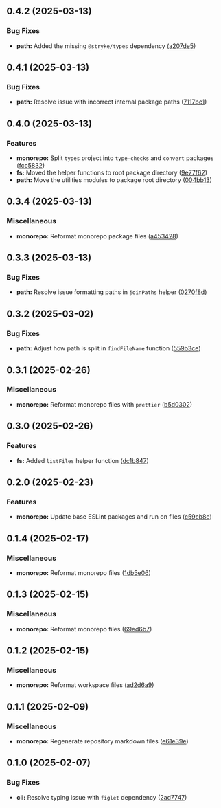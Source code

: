## 0.4.2 (2025-03-13)

### Bug Fixes

- **path:** Added the missing `@stryke/types` dependency
  ([a207de5](https://github.com/storm-software/stryke/commit/a207de5))

## 0.4.1 (2025-03-13)

### Bug Fixes

- **path:** Resolve issue with incorrect internal package paths
  ([7117bc1](https://github.com/storm-software/stryke/commit/7117bc1))

## 0.4.0 (2025-03-13)

### Features

- **monorepo:** Split `types` project into `type-checks` and `convert` packages
  ([fcc5832](https://github.com/storm-software/stryke/commit/fcc5832))
- **fs:** Moved the helper functions to root package directory
  ([9e77f62](https://github.com/storm-software/stryke/commit/9e77f62))
- **path:** Move the utilities modules to package root directory
  ([004bb13](https://github.com/storm-software/stryke/commit/004bb13))

## 0.3.4 (2025-03-13)

### Miscellaneous

- **monorepo:** Reformat monorepo package files
  ([a453428](https://github.com/storm-software/stryke/commit/a453428))

## 0.3.3 (2025-03-13)

### Bug Fixes

- **path:** Resolve issue formatting paths in `joinPaths` helper
  ([0270f8d](https://github.com/storm-software/stryke/commit/0270f8d))

## 0.3.2 (2025-03-02)

### Bug Fixes

- **path:** Adjust how path is split in `findFileName` function
  ([559b3ce](https://github.com/storm-software/stryke/commit/559b3ce))

## 0.3.1 (2025-02-26)

### Miscellaneous

- **monorepo:** Reformat monorepo files with `prettier`
  ([b5d0302](https://github.com/storm-software/stryke/commit/b5d0302))

## 0.3.0 (2025-02-26)

### Features

- **fs:** Added `listFiles` helper function
  ([dc1b847](https://github.com/storm-software/stryke/commit/dc1b847))

## 0.2.0 (2025-02-23)

### Features

- **monorepo:** Update base ESLint packages and run on files
  ([c59cb8e](https://github.com/storm-software/stryke/commit/c59cb8e))

## 0.1.4 (2025-02-17)

### Miscellaneous

- **monorepo:** Reformat monorepo files
  ([1db5e06](https://github.com/storm-software/stryke/commit/1db5e06))

## 0.1.3 (2025-02-15)

### Miscellaneous

- **monorepo:** Reformat monorepo files
  ([69ed6b7](https://github.com/storm-software/stryke/commit/69ed6b7))

## 0.1.2 (2025-02-15)

### Miscellaneous

- **monorepo:** Reformat workspace files
  ([ad2d6a9](https://github.com/storm-software/stryke/commit/ad2d6a9))

## 0.1.1 (2025-02-09)

### Miscellaneous

- **monorepo:** Regenerate repository markdown files
  ([e61e39e](https://github.com/storm-software/stryke/commit/e61e39e))

## 0.1.0 (2025-02-07)

### Bug Fixes

- **cli:** Resolve typing issue with `figlet` dependency
  ([2ad7747](https://github.com/storm-software/stryke/commit/2ad7747))
